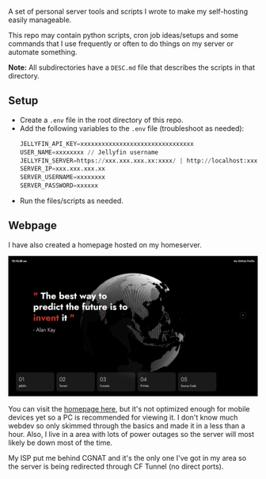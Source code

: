 A set of personal server tools and scripts I wrote to make my self-hosting easily manageable.

This repo may contain python scripts, cron job ideas/setups and some commands that I use
frequently or often to do things on my server or automate something.

**Note:** All subdirectories have a `DESC.md` file that describes the scripts in that directory.

## Setup

- Create a `.env` file in the root directory of this repo.
- Add the following variables to the `.env` file (troubleshoot as needed):
  ```python
  JELLYFIN_API_KEY=xxxxxxxxxxxxxxxxxxxxxxxxxxxxxxxx
  USER_NAME=xxxxxxxx // Jellyfin username
  JELLYFIN_SERVER=https://xxx.xxx.xxx.xx:xxxx/ | http://localhost:xxxx/ | hosted_domain
  SERVER_IP=xxx.xxx.xxx.xx
  SERVER_USERNAME=xxxxxxxx
  SERVER_PASSWORD=xxxxxx
  ```
- Run the files/scripts as needed.

## Webpage
I have also created a homepage hosted on my homeserver.

![](Website/assets/scr_01.png)

You can visit the [homepage here](https://cloud417.space/), but it's not optimized enough 
for mobile devices yet so a PC is recommended for viewing it. I don't know much webdev
so only skimmed through the basics and made it in a less than a hour. Also, I live in a area with lots
of power outages so the server will most likely be down most of the time.

My ISP put me behind CGNAT and it's the only one I've got in my area so the server
is being redirected through CF Tunnel (no direct ports).
